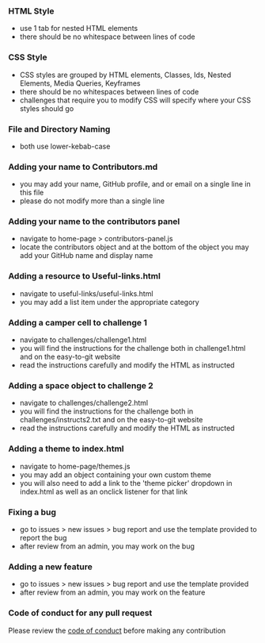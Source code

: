 ### HTML Style
- use 1 tab for nested HTML elements
- there should be no whitespace between lines of code
### CSS Style
- CSS styles are grouped by HTML elements, Classes, Ids, Nested Elements, Media Queries, Keyframes
- there should be no whitespaces between lines of code
- challenges that require you to modify CSS will specify where your CSS styles should go
### File and Directory Naming
- both use lower-kebab-case
### Adding your name to Contributors.md
- you may add your name, GitHub profile, and or email on a single line in this file
- please do not modify more than a single line
### Adding your name to the contributors panel
- navigate to home-page > contributors-panel.js
- locate the contributors object and at the bottom of the object you may add your GitHub name and display name
### Adding a resource to Useful-links.html
- navigate to useful-links/useful-links.html
- you may add a list item under the appropriate category
### Adding a camper cell to challenge 1
- navigate to challenges/challenge1.html
- you will find the instructions for the challenge both in challenge1.html and on the easy-to-git website
- read the instructions carefully and modify the HTML as instructed
### Adding a space object to challenge 2
- navigate to challenges/challenge2.html
- you will find the instructions for the challenge both in challenges/instructs2.txt and on the easy-to-git website
- read the instructions carefully and modify the HTML as instructed
### Adding a theme to index.html
- navigate to home-page/themes.js
- you may add an object containing your own custom theme
- you will also need to add a link to the 'theme picker' dropdown in index.html as well as an onclick listener for that link
### Fixing a bug
- go to issues > new issues > bug report and use the template provided to report the bug
- after review from an admin, you may work on the bug
### Adding a new feature
- go to issues > new issues > bug report and use the template provided
- after review from an admin, you may work on the feature
### Code of conduct for any pull request
Please review the <a href='./CODE_OF_CONDUCT.md'>code of conduct</a> before making any contribution
